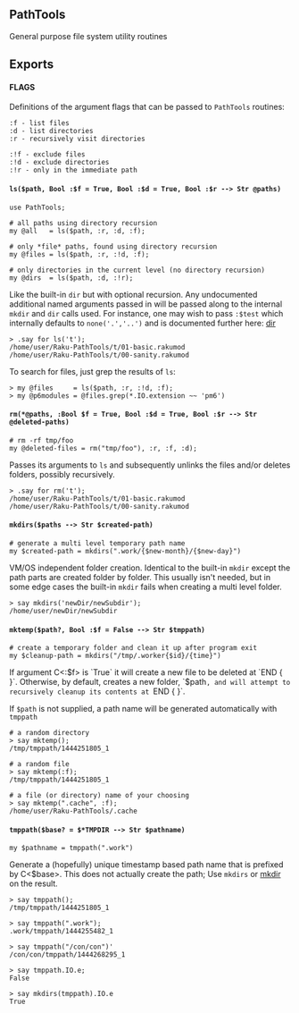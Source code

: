 ## PathTools

General purpose file system utility routines

## Exports

#### FLAGS

Definitions of the argument flags that can be passed to `PathTools` routines:

    :f - list files
    :d - list directories
    :r - recursively visit directories

    :!f - exclude files
    :!d - exclude directories
    :!r - only in the immediate path

#### `ls($path, Bool :$f = True, Bool :$d = True, Bool :$r --> Str @paths)`

    use PathTools;

    # all paths using directory recursion
    my @all   = ls($path, :r, :d, :f);

    # only *file* paths, found using directory recursion
    my @files = ls($path, :r, :!d, :f);

    # only directories in the current level (no directory recursion)
    my @dirs  = ls($path, :d, :!r);

Like the built-in `dir` but with optional recursion. Any undocumented 
additional named arguments passed in will be passed along to the internal 
`mkdir` and `dir` calls used. For instance, one may wish to pass `:$test` 
which internally defaults to `none('.','..')` and is documented further 
here: [dir](https://docs.raku.org/routine/dir)

    > .say for ls('t');
    /home/user/Raku-PathTools/t/01-basic.rakumod
    /home/user/Raku-PathTools/t/00-sanity.rakumod

To search for files, just grep the results of `ls`:

    > my @files     = ls($path, :r, :!d, :f);
    > my @p6modules = @files.grep(*.IO.extension ~~ 'pm6')

#### `rm(*@paths, :Bool $f = True, Bool :$d = True, Bool :$r --> Str @deleted-paths)`

    # rm -rf tmp/foo
    my @deleted-files = rm("tmp/foo"), :r, :f, :d);

Passes its arguments to `ls` and subsequently unlinks the files and/or deletes folders, 
possibly recursively.

    > .say for rm('t');
    /home/user/Raku-PathTools/t/01-basic.rakumod
    /home/user/Raku-PathTools/t/00-sanity.rakumod

#### `mkdirs($paths --> Str $created-path)`

    # generate a multi level temporary path name
    my $created-path = mkdirs(".work/{$new-month}/{$new-day}")

VM/OS independent folder creation. Identical to the built-in `mkdir` except the path 
parts are created folder by folder. This usually isn't needed, but in some edge cases 
the built-in `mkdir` fails when creating a multi level folder.

    > say mkdirs('newDir/newSubdir');
    /home/user/newDir/newSubdir

#### `mktemp($path?, Bool :$f = False --> Str $tmppath)`

    # create a temporary folder and clean it up after program exit
    my $cleanup-path = mkdirs("/tmp/.worker{$id}/{time}")

If argument C<:$f> is `True` it will create a new file to be deleted at `END { }`.
Otherwise, by default, creates a new folder, `$path`, and will attempt to recursively
cleanup its contents at `END { }`.

If `$path` is not supplied, a path name will be generated automatically with `tmppath`

    # a random directory
    > say mktemp();
    /tmp/tmppath/1444251805_1

    # a random file
    > say mktemp(:f);
    /tmp/tmppath/1444251805_1

    # a file (or directory) name of your choosing
    > say mktemp(".cache", :f);
    /home/user/Raku-PathTools/.cache


#### `tmppath($base? = $*TMPDIR --> Str $pathname)`

    my $pathname = tmppath(".work")

Generate a (hopefully) unique timestamp based path name that is prefixed by C<$base>.
This does not actually create the path; Use `mkdirs` or [mkdir](https://docs.raku.org/routine/mkdir)
on the result.

    > say tmppath();
    /tmp/tmppath/1444251805_1

    > say tmppath(".work");
    .work/tmppath/1444255482_1

    > say tmppath("/con/con")'
    /con/con/tmppath/1444268295_1

    > say tmppath.IO.e;
    False

    > say mkdirs(tmppath).IO.e
    True
